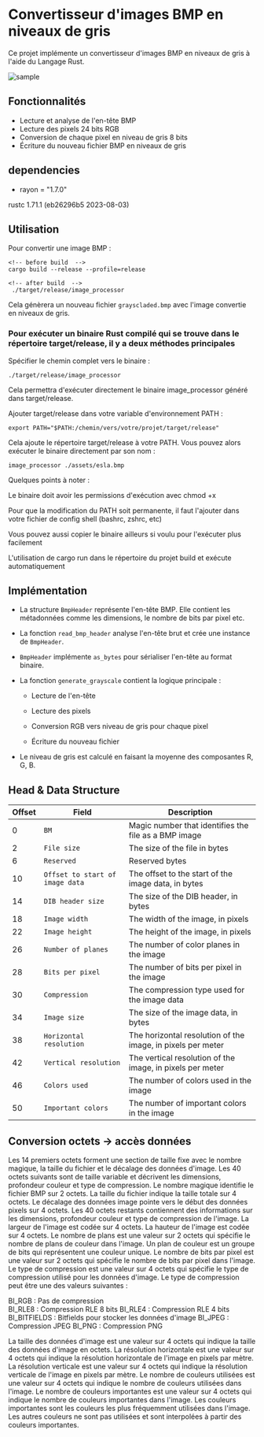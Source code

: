# Convertisseur d'images BMP en niveaux de gris

Ce projet implémente un convertisseur d'images BMP en niveaux de gris à l'aide du Langage Rust.

![sample](https://github.com/maxlestage/image_processor/blob/master/assets/title.png)

## Fonctionnalités

- Lecture et analyse de l'en-tête BMP
- Lecture des pixels 24 bits RGB
- Conversion de chaque pixel en niveau de gris 8 bits
- Écriture du nouveau fichier BMP en niveaux de gris

## dependencies 
 - rayon = "1.7.0"

rustc 1.71.1 (eb26296b5 2023-08-03)

## Utilisation

Pour convertir une image BMP :

```
<!-- before build  -->
cargo build --release --profile=release
```

```
<!-- after build  -->
 ./target/release/image_processor 
```

Cela génèrera un nouveau fichier `grayscladed.bmp` avec l'image convertie en niveaux de gris.

### Pour exécuter un binaire Rust compilé qui se trouve dans le répertoire target/release, il y a deux méthodes principales

  Spécifier le chemin complet vers le binaire :

```
./target/release/image_processor
```

Cela permettra d'exécuter directement le binaire image_processor généré dans target/release.

Ajouter target/release dans votre variable d'environnement PATH :

```
export PATH="$PATH:/chemin/vers/votre/projet/target/release"
```

Cela ajoute le répertoire target/release à votre PATH. Vous pouvez alors exécuter le binaire directement par son nom :

```
image_processor ./assets/esla.bmp
```

Quelques points à noter :

Le binaire doit avoir les permissions d'exécution avec chmod +x

Pour que la modification du PATH soit permanente, il faut l'ajouter dans votre fichier de config shell (bashrc, zshrc, etc)

Vous pouvez aussi copier le binaire ailleurs si voulu pour l'exécuter plus facilement

L'utilisation de cargo run dans le répertoire du projet build et exécute automatiquement

## Implémentation

- La structure `BmpHeader` représente l'en-tête BMP. Elle contient les métadonnées comme les dimensions, le nombre de bits par pixel etc.

- La fonction `read_bmp_header` analyse l'en-tête brut et crée une instance de `BmpHeader`.

- `BmpHeader` implémente `as_bytes` pour sérialiser l'en-tête au format binaire.

- La fonction `generate_grayscale` contient la logique principale :

  - Lecture de l'en-tête

  - Lecture des pixels

  - Conversion RGB vers niveau de gris pour chaque pixel
  
  - Écriture du nouveau fichier

- Le niveau de gris est calculé en faisant la moyenne des composantes R, G, B.

## Head & Data Structure

| Offset | Field                           | Description                                                 |
| ------ | ------------------------------- | ----------------------------------------------------------- |
| 0      | `BM`                            | Magic number that identifies the file as a BMP image        |
| 2      | `File size`                     | The size of the file in bytes                               |
| 6      | `Reserved`                      | Reserved bytes                                              |
| 10     | `Offset to start of image data` | The offset to the start of the image data, in bytes         |
| 14     | `DIB header size`               | The size of the DIB header, in bytes                        |
| 18     | `Image width`                   | The width of the image, in pixels                           |
| 22     | `Image height`                  | The height of the image, in pixels                          |
| 26     | `Number of planes`              | The number of color planes in the image                     |
| 28     | `Bits per pixel`                | The number of bits per pixel in the image                   |
| 30     | `Compression`                   | The compression type used for the image data                |
| 34     | `Image size`                    | The size of the image data, in bytes                        |
| 38     | `Horizontal resolution`         | The horizontal resolution of the image, in pixels per meter |
| 42     | `Vertical resolution`           | The vertical resolution of the image, in pixels per meter   |
| 46     | `Colors used`                   | The number of colors used in the image                      |
| 50     | `Important colors`              | The number of important colors in the image                 |

## Conversion octets -> accès données

Les 14 premiers octets forment une section de taille fixe avec le nombre magique, la taille du fichier et le décalage des données d'image.
Les 40 octets suivants sont de taille variable et décrivent les dimensions, profondeur couleur et type de compression.
Le nombre magique identifie le fichier BMP sur 2 octets. La taille du fichier indique la taille totale sur 4 octets. Le décalage des données image pointe vers le début des données pixels sur 4 octets.
Les 40 octets restants contiennent des informations sur les dimensions, profondeur couleur et type de compression de l'image.
La largeur de l'image est codée sur 4 octets. La hauteur de l'image est codée sur 4 octets.
Le nombre de plans est une valeur sur 2 octets qui spécifie le nombre de plans de couleur dans l'image. Un plan de couleur est un groupe de bits qui représentent une couleur unique.
Le nombre de bits par pixel est une valeur sur 2 octets qui spécifie le nombre de bits par pixel dans l'image.
Le type de compression est une valeur sur 4 octets qui spécifie le type de compression utilisé pour les données d'image. Le type de compression peut être une des valeurs suivantes :

BI_RGB : Pas de compression  
BI_RLE8 : Compression RLE 8 bits
BI_RLE4 : Compression RLE 4 bits
BI_BITFIELDS : Bitfields pour stocker les données d'image
BI_JPEG : Compression JPEG
BI_PNG : Compression PNG

La taille des données d'image est une valeur sur 4 octets qui indique la taille des données d'image en octets.
La résolution horizontale est une valeur sur 4 octets qui indique la résolution horizontale de l'image en pixels par mètre.
La résolution verticale est une valeur sur 4 octets qui indique la résolution verticale de l'image en pixels par mètre.
Le nombre de couleurs utilisées est une valeur sur 4 octets qui indique le nombre de couleurs utilisées dans l'image.
Le nombre de couleurs importantes est une valeur sur 4 octets qui indique le nombre de couleurs importantes dans l'image.
Les couleurs importantes sont les couleurs les plus fréquemment utilisées dans l'image. Les autres couleurs ne sont pas utilisées et sont interpolées à partir des couleurs importantes.
